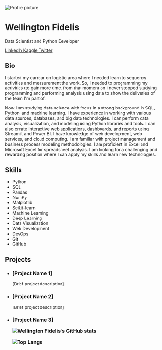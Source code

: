 <!DOCTYPE html>
<html lang="en-US">
<head>
  <meta charset="UTF-8">
  <meta name="viewport" content="width=device-width, initial-scale=1.0">
  <title>GitHub Profile - Wellington Fidelis</title>
  <link rel="stylesheet" href="https://unpkg.com/tailwindcss@^2.2.19/dist/tailwind.min.css">
</head>
<body class="bg-gray-100">
  <div class="max-w-7xl mx-auto py-12 px-4 sm:px-6 lg:px-8">
    <div class="flex flex-col items-center justify-center">
      <img src="https://avatars.githubusercontent.com/[your-username].png?size=128" alt="Profile picture" class="w-24 h-24 rounded-full">
      <h1 class="text-3xl font-bold leading-tight text-gray-900 mt-4">
        Wellington Fidelis
      </h1>
      <p class="text-xl text-gray-600">
        Data Scientist and Python Developer
      </p>
      <div class="mt-6 flex flex-wrap justify-center gap-4">
        <a href="https://www.linkedin.com/in/wellington-fidelis-7b02b167/" class="bg-blue-500 hover:bg-blue-700 text-white font-bold py-2 px-4 rounded-full">
          LinkedIn
        </a>
        <a href="https://kaggle.com/[your-username]" class="bg-green-500 hover:bg-green-700 text-white font-bold py-2 px-4 rounded-full">
          Kaggle
        </a>
        <a href="https://twitter.com/[your-username]" class="bg-blue-400 hover:bg-blue-600 text-white font-bold py-2 px-4 rounded-full">
          Twitter
        </a>
      </div>
    </div>
    <div class="mt-8">
      <h2 class="text-2xl font-bold text-gray-900">Bio</h2>
      <p class="text-gray-600 mt-2">
        I started my carrear on logistic area where I needed learn to sequency activities and measurement the work. So, I needed to programming my activities tto gain more time, from that moment on I never stopped studying programming and performing analysis using data to show the deliveries of the team I'm part of.
      </p>
      <p class="text-gray-600 mt-2">
        Now I am studying data science with focus in a strong background in SQL, Python, and machine learning. I have experience in working with various data sources, databases, and big data technologies. I can perform data analysis, visualization, and modeling using Python libraries and tools. I can also create interactive web applications, dashboards, and reports using Streamlit and Power BI. I have knowledge of web development, web services, and cloud computing. I am familiar with project management and business process modeling methodologies. I am proficient in Excel and Microsoft Excel for spreadsheet analysis. I am looking for a challenging and rewarding position where I can apply my skills and learn new technologies.
      </p>
    </div>
    <div class="mt-8">
      <h2 class="text-2xl font-bold text-gray-900">Skills</h2>
      <ul class="list-disc mt-2 text-gray-600">
        <li>Python</li>
        <li>SQL</li>
        <li>Pandas</li>
        <li>NumPy</li>
        <li>Matplotlib</li>
        <li>Scikit-learn</li>
        <li>Machine Learning</li>
        <li>Deep Learning</li>
        <li>Data Visualization</li>
        <li>Web Development</li>
        <li>DevOps</li>
        <li>Git</li>
        <li>GitHub</li>
      </ul>
    </div>
    <div class="mt-8">
      <h2 class="text-2xl font-bold text-gray-900">Projects</h2>
      <ul class="list-none mt-2">
        <li class="mb-4">
          <h3 class="text-xl font-bold text-gray-900">
            [Project Name 1]
          </h3>
          <p class="text-gray-600 mt-2">
            [Brief project description]
          </p>
        </li>
        <li class="mb-4">
          <h3 class="text-xl font-bold text-gray-900">
            [Project Name 2]
          </h3>
          <p class="text-gray-600 mt-2">
            [Brief project description]
          </p>
        </li>
        <li class="mb-4">
          <h3 class="text-xl font-bold text-gray-900">
            [Project Name 3]

![Wellington Fidelis's GitHub stats](https://github-readme-stats.vercel.app/api?username=WellingtonFidelis&show_icons=true&theme=locale)

![Top Langs](https://github-readme-stats.vercel.app/api/top-langs/?username=WellingtonFidelis&hide_progress=true&theme=locale)